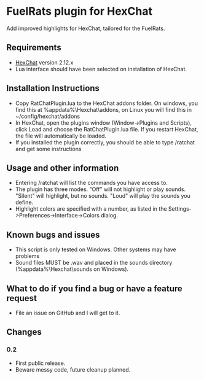 # FuelRats plugin for HexChat
Add improved highlights for HexChat, tailored for the FuelRats.

## Requirements
* [HexChat](https://hexchat.github.io/) version 2.12.x
* Lua interface should have been selected on installation of HexChat. 

## Installation Instructions
* Copy RatChatPlugin.lua to the HexChat addons folder. On windows, you find this at %appdata%\Hexchat\addons, on Linux you will find this in ~/config/hexchat/addons
* In HexChat, open the plugins window (Window->Plugins and Scripts), click Load and choose the RatChatPlugin.lua file. If you restart HexChat, the file will automatically be loaded.
* If you installed the plugin correctly, you should be able to type /ratchat and get some instructions

## Usage and other information
* Entering /ratchat will list the commands you have access to.
* The plugin has three modes. "Off" will not highlight or play sounds. "Silent" will highlight, but no sounds. "Loud" will play the sounds you define.
* Highlight colors are specified with a number, as listed in the Settings->Preferences->Interface->Colors dialog.

## Known bugs and issues
* This script is only tested on Windows. Other systems may have problems
* Sound files MUST be .wav and placed in the sounds directory (%appdata%\Hexchat\sounds on Windows).

## What to do if you find a bug or have a feature request
* File an issue on GitHub and I will get to it.

## Changes
### 0.2
* First public release.
* Beware messy code, future cleanup planned.